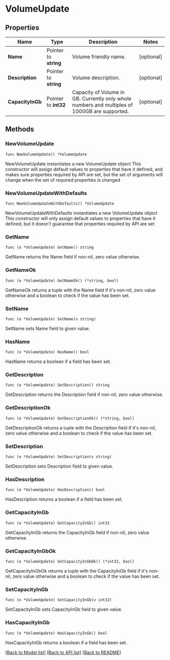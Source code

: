 # VolumeUpdate

## Properties

Name | Type | Description | Notes
------------ | ------------- | ------------- | -------------
**Name** | Pointer to **string** | Volume friendly name. | [optional] 
**Description** | Pointer to **string** | Volume description. | [optional] 
**CapacityInGb** | Pointer to **int32** | Capacity of Volume in GB. Currently only whole numbers and multiples of 1000GB are supported. | [optional] 

## Methods

### NewVolumeUpdate

`func NewVolumeUpdate() *VolumeUpdate`

NewVolumeUpdate instantiates a new VolumeUpdate object
This constructor will assign default values to properties that have it defined,
and makes sure properties required by API are set, but the set of arguments
will change when the set of required properties is changed

### NewVolumeUpdateWithDefaults

`func NewVolumeUpdateWithDefaults() *VolumeUpdate`

NewVolumeUpdateWithDefaults instantiates a new VolumeUpdate object
This constructor will only assign default values to properties that have it defined,
but it doesn't guarantee that properties required by API are set

### GetName

`func (o *VolumeUpdate) GetName() string`

GetName returns the Name field if non-nil, zero value otherwise.

### GetNameOk

`func (o *VolumeUpdate) GetNameOk() (*string, bool)`

GetNameOk returns a tuple with the Name field if it's non-nil, zero value otherwise
and a boolean to check if the value has been set.

### SetName

`func (o *VolumeUpdate) SetName(v string)`

SetName sets Name field to given value.

### HasName

`func (o *VolumeUpdate) HasName() bool`

HasName returns a boolean if a field has been set.

### GetDescription

`func (o *VolumeUpdate) GetDescription() string`

GetDescription returns the Description field if non-nil, zero value otherwise.

### GetDescriptionOk

`func (o *VolumeUpdate) GetDescriptionOk() (*string, bool)`

GetDescriptionOk returns a tuple with the Description field if it's non-nil, zero value otherwise
and a boolean to check if the value has been set.

### SetDescription

`func (o *VolumeUpdate) SetDescription(v string)`

SetDescription sets Description field to given value.

### HasDescription

`func (o *VolumeUpdate) HasDescription() bool`

HasDescription returns a boolean if a field has been set.

### GetCapacityInGb

`func (o *VolumeUpdate) GetCapacityInGb() int32`

GetCapacityInGb returns the CapacityInGb field if non-nil, zero value otherwise.

### GetCapacityInGbOk

`func (o *VolumeUpdate) GetCapacityInGbOk() (*int32, bool)`

GetCapacityInGbOk returns a tuple with the CapacityInGb field if it's non-nil, zero value otherwise
and a boolean to check if the value has been set.

### SetCapacityInGb

`func (o *VolumeUpdate) SetCapacityInGb(v int32)`

SetCapacityInGb sets CapacityInGb field to given value.

### HasCapacityInGb

`func (o *VolumeUpdate) HasCapacityInGb() bool`

HasCapacityInGb returns a boolean if a field has been set.


[[Back to Model list]](../README.md#documentation-for-models) [[Back to API list]](../README.md#documentation-for-api-endpoints) [[Back to README]](../README.md)


